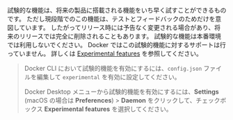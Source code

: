 <!-- This text will be included in the CLI plugin docs that are marked as experimental in Docker Enterprise 3.0 release -->
試験的な機能は、将来の製品に搭載される機能をいち早く試すことができるものです。
ただし現段階でのこの機能は、テストとフィードバックのためだけを意図しています。
したがってリリース時には予告なく変更される場合があり、将来のリリースでは完全に削除されることもあります。
試験的な機能は本番環境では利用しないでください。
Docker ではこの試験的機能に対するサポートは行っていません。
詳しくは [Experimental features](https://success.docker.com/article/experimental-features) を参照してください。
>
> Docker CLI において試験的機能を有効にするには、`config.json` ファイルを編集して `experimental` を有効に設定してください。
>
> Docker Desktop メニューから試験的機能を有効にするには、**Settings** (macOS の場合は **Preferences**) > **Daemon** をクリックして、チェックボックス **Experimental features** を選択してください。
